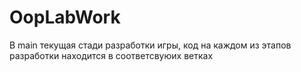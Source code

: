 # OopLabWork

В main текущая стади разработки игры, код на каждом из этапов разработки находится в соответсвуюих ветках
